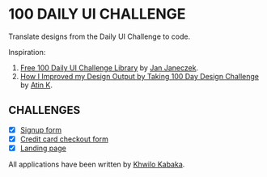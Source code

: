 # 100 DAILY UI CHALLENGE

Translate designs from the Daily UI Challenge to code.

Inspiration:

1. [Free 100 Daily UI Challenge Library](https://100dailyui.webflow.io/) by [Jan Janeczek](http://janjaneczek.com/).
2. [How I Improved my Design Output by Taking 100 Day Design Challenge](https://uxplanet.org/how-i-improved-my-design-output-by-taking-100-day-design-challenge-19efdce6458f) by [Atin K](https://uxplanet.org/@markaunit).

## CHALLENGES

- [x] [Signup form](https://github.com/khwilo/001-signup)
- [x] [Credit card checkout form](https://github.com/khwilo/002-credit-card-checkout)
- [x] [Landing page](https://github.com/khwilo/003-landing-page)

All applications have been written by [Khwilo Kabaka](https://khwilo.now.sh/).
